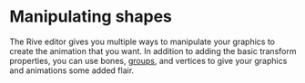 # Manipulating shapes

The Rive editor gives you multiple ways to manipulate your graphics to create the animation that you want. In addition to adding the basic transform properties, you can use bones, [groups](../fundamentals/groups/), and vertices to give your graphics and animations some added flair. 

